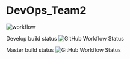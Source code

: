 # DevOps_Team2
![workflow](https://github.com/BurmeseNoob/DevOps_Team2/actions/workflows/main.yml/badge.svg)

Develop build status ![GitHub Workflow Status](https://img.shields.io/github/actions/workflow/status/BurmeseNoob/DevOps_Team2/main.yml?branch=develop&style=flat-square)

Master build status ![GitHub Workflow Status](https://img.shields.io/github/actions/workflow/status/BurmeseNoob/DevOps_Team2/main.yml?branch=master&style=flat-square)
